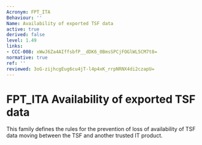```yaml
---
Acronym: FPT_ITA
Behaviour: ''
Name: Availability of exported TSF data
active: true
derived: false
level: 1.49
links:
- CCC-008: xWwJ6Za4AIffsbfP__dDK6_0BmsSPCjFOGlWL5CM7t8=
normative: true
ref: ''
reviewed: 3oG-zijhcgEug6cu4jT-l4p4xK_rrpNRNX4di2czapU=
---
```


# FPT_ITA Availability of exported TSF data

This family defines the rules for the prevention of loss of availability of TSF data moving between the TSF and another trusted IT product.